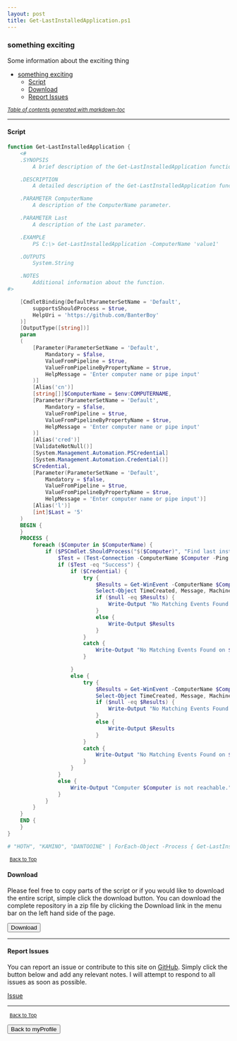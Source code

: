 ```yaml
---
layout: post
title: Get-LastInstalledApplication.ps1
---
```


### something exciting

Some information about the exciting thing

- [something exciting](#something-exciting)
  - [Script](#script)
  - [Download](#download)
  - [Report Issues](#report-issues)

<small><i><a href='http://ecotrust-canada.github.io/markdown-toc/'>Table of contents generated with markdown-toc</a></i></small>

---

#### Script

```powershell
function Get-LastInstalledApplication {
	<#
	.SYNOPSIS
		A brief description of the Get-LastInstalledApplication function.

	.DESCRIPTION
		A detailed description of the Get-LastInstalledApplication function.

	.PARAMETER ComputerName
		A description of the ComputerName parameter.

	.PARAMETER Last
		A description of the Last parameter.

	.EXAMPLE
		PS C:\> Get-LastInstalledApplication -ComputerName 'value1'

	.OUTPUTS
		System.String

	.NOTES
		Additional information about the function.
#>

	[CmdletBinding(DefaultParameterSetName = 'Default',
		supportsShouldProcess = $true,
		HelpUri = 'https://github.com/BanterBoy'
	)]
	[OutputType([string])]
	param
	(
		[Parameter(ParameterSetName = 'Default',
			Mandatory = $false,
			ValueFromPipeline = $true,
			ValueFromPipelineByPropertyName = $true,
			HelpMessage = 'Enter computer name or pipe input'
		)]
		[Alias('cn')]
		[string[]]$ComputerName = $env:COMPUTERNAME,
		[Parameter(ParameterSetName = 'Default',
			Mandatory = $false,
			ValueFromPipeline = $true,
			ValueFromPipelineByPropertyName = $true,
			HelpMessage = 'Enter computer name or pipe input'
		)]
		[Alias('cred')]
		[ValidateNotNull()]
		[System.Management.Automation.PSCredential]
		[System.Management.Automation.Credential()]
		$Credential,
		[Parameter(ParameterSetName = 'Default',
			Mandatory = $false,
			ValueFromPipeline = $true,
			ValueFromPipelineByPropertyName = $true,
			HelpMessage = 'Enter computer name or pipe input')]
		[Alias('l')]
		[int]$Last = '5'
	)
	BEGIN {
	}
	PROCESS {
		foreach ($Computer in $ComputerName) {
			if ($PSCmdlet.ShouldProcess("$($Computer)", "Find last installed application")) {
				$Test = (Test-Connection -ComputerName $Computer -Ping -Count 1).Status
				if ($Test -eq "Success") {
					if ($Credential) {
						try {
							$Results = Get-WinEvent -ComputerName $Computer -Credential $Credential -FilterHashtable @{ LogName = "Application"; ID = 11707; ProviderName = 'MsiInstaller' } -ErrorAction SilentlyContinue |
							Select-Object TimeCreated, Message, MachineName -Last $Last
							if ($null -eq $Results) {
								Write-Output "No Matching Events Found on $Computer"
							}
							else {
								Write-Output $Results
							}
						}
						catch {
							Write-Output "No Matching Events Found on $Computer"
						}

					}
					else {
						try {
							$Results = Get-WinEvent -ComputerName $Computer -FilterHashtable @{ LogName = "Application"; ID = 11707; ProviderName = 'MsiInstaller' } -ErrorAction SilentlyContinue |
							Select-Object TimeCreated, Message, MachineName -Last $Last
							if ($null -eq $Results) {
								Write-Output "No Matching Events Found on $Computer"
							}
							else {
								Write-Output $Results
							}
						}
						catch {
							Write-Output "No Matching Events Found on $Computer"
						}
					}
				}
				else {
					Write-Output "Computer $Computer is not reachable."
				}
			}
		}
	}
	END {
	}
}

# "HOTH", "KAMINO", "DANTOOINE" | ForEach-Object -Process { Get-LastInstalledApplication -ComputerName $_ -Last 1 }
```

<span style="font-size:11px;"><a href="#"><i class="fas fa-caret-up" aria-hidden="true" style="color: white; margin-right:5px;"></i>Back to Top</a></span>

#### Download

Please feel free to copy parts of the script or if you would like to download the entire script, simple click the download button. You can download the complete repository in a zip file by clicking the Download link in the menu bar on the left hand side of the page.

<button class="btn" type="submit" onclick="window.open('http://agamar.domain.leigh-services.com:4000/powershell/functions/myProfile/Get-LastInstalledApplication.ps1')">
    <i class="fa fa-cloud-download-alt">
    </i>
        Download
</button>

---

#### Report Issues

You can report an issue or contribute to this site on <a href="https://github.com/BanterBoy/scripts-blog/issues">GitHub</a>. Simply click the button below and add any relevant notes. I will attempt to respond to all issues as soon as possible.

<!-- Place this tag where you want the button to render. -->

<a class="github-button" href="https://github.com/BanterBoy/scripts-blog/issues/new?title=Get-LastInstalledApplication.ps1&body=There is a problem with this function. Please find details below." data-show-count="true" aria-label="Issue BanterBoy/scripts-blog on GitHub">Issue</a>

---

<span style="font-size:11px;"><a href="#"><i class="fas fa-caret-up" aria-hidden="true" style="color: white; margin-right:5px;"></i>Back to Top</a></span>

<a href="/menu/_pages/myProfile.html">
    <button class="btn">
        <i class='fas fa-reply'>
        </i>
            Back to myProfile
    </button>
</a>

[1]: http://ecotrust-canada.github.io/markdown-toc
[2]: https://github.com/googlearchive/code-prettify
